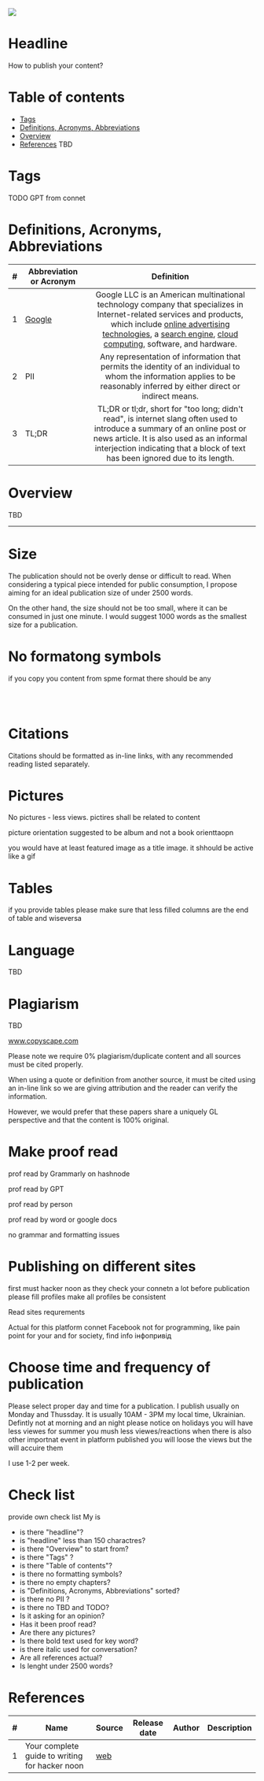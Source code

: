<img src="https://img.shields.io/badge/Maintained%3F-yes-green.svg"/>

# Headline
How to publish your content?

# Table of contents
- [Tags](./PublishWhat2.md#tags)
- [Definitions, Acronyms, Abbreviations](./PublishWhat2.md#definitions-acronyms-abbreviations)
- [Overview](./PublishWhat2.md#overview)
- [References](./PublishWhat2.md#references)
TBD 

# Tags
TODO GPT from connet

# Definitions, Acronyms, Abbreviations
| # | Abbreviation or Acronym | Definition     |
| - | ------------------------|:--------------:|
| 1 | [Google](https://en.wikipedia.org/wiki/Google)| Google LLC is an American multinational technology company that specializes in Internet-related services and products, which include [online advertising technologies](https://en.wikipedia.org/wiki/Online_advertising), a [search engine](https://en.wikipedia.org/wiki/Search_engine), [cloud computing](https://en.wikipedia.org/wiki/Cloud_computing), software, and hardware.|
| 2 | PII                     | Any representation of information that permits the identity of an individual to whom the information applies to be reasonably inferred by either direct or indirect means. |
| 3 | TL;DR                   | TL;DR or tl;dr, short for "too long; didn't read", is internet slang often used to introduce a summary of an online post or news article. It is also used as an informal interjection indicating that a block of text has been ignored due to its length. |

# Overview
TBD 

---

# Size
The publication should not be overly dense or difficult to read.
When considering a typical piece intended for public consumption, I propose aiming for an ideal publication size of under 2500 words.

On the other hand, the size should not be too small, where it can be consumed in just one minute.
I would suggest 1000 words as the smallest size for a publication.

# No formatong symbols
if you copy you content from spme format there should be any

</br>
&nbsp;&nbsp;

# Citations 
Citations should be formatted as in-line links, with any recommended reading listed separately. 

# Pictures 
No pictures - less views. pictires shall be related to content

picture orientation suggested to be album and not a book orienttaopn

you would have at least featured image as a title image. it shhould be active like a gif

# Tables 
if you provide tables please make sure that less filled columns are the end of table and wiseversa

# Language 

TBD

# Plagiarism
TBD

www.copyscape.com

Please note we require 0% plagiarism/duplicate content and all sources must be cited properly.

When using a quote or definition from another source, it must be cited using an in-line link so we are giving attribution and the reader can verify the information.

However, we would prefer that these papers share a uniquely GL perspective and that the content is 100% original. 

# Make proof read 
prof read by Grammarly on hashnode

prof read by GPT

prof read by person

prof read by word or google docs

no grammar and formatting issues

# Publishing on different sites

first must hacker noon as they check your connetn a lot
before publication please fill profiles
make all profiles be consistent

Read sites requrements 

Actual for this platform connet
Facebook not for programming, like pain point for your and for society, find info інфопривід

# Choose time and frequency of publication
Please select proper day and time for a publication. I publish usually on Monday and Thussday.
It is usually 10AM - 3PM my local time, Ukrainian. Defintly not at morning and an night 
please notice on holidays you will have less viewes
for summer you mush less viewes/reactions 
when there is also other importnat event in platform published you will loose the views but the will accuire them 

I use 1-2 per week. 

# Check list
provide own check list
My is 
- is there "headline"?
- is "headline" less than 150 charactres?
- is there "Overview" to start from?
- is there "Tags" ?
- is there "Table of contents"?
- is there no formatting symbols?
- is there no empty chapters?
- is "Definitions, Acronyms, Abbreviations" sorted?
- is there no PII ?
- is there no TBD and TODO?
- Is it asking for an opinion?
- Has it been proof read?
- Are there any pictures?
- Is there bold text used for key word?
- is there italic used for conversation?
- Are all references actual?
- Is lenght under 2500 words?

# References 
| # | Name                 | Source                | Release date           |  Author                 | Description   |
| - | ---------------------|---------------------- |----------------------- | ----------------------- |:-------------:|
| 1 | Your complete guide to writing for hacker noon | [web](https://help.hackernoon.com/your-complete-guide-to-writing-for-hacker-noon) | | | | 
